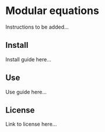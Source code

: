 # Modular equations

Instructions to be added...

## Install ##

Install guide here...

## Use ##

Use guide here...

## License ##

Link to license here...
